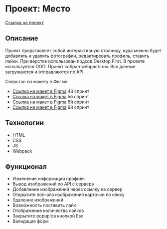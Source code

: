 # Проект: Место

[Ссылка на проект](https://olegvolnotepov.github.io/mesto/index.html)

## Описание

Проект представляет собой интерактивную страницу, куда можно будет добавлять и удалять фотографии, редактировать профиль, ставить лайки.
При вёрстке использован подход Desktop First. В проекте используется ООП. Проект собран webpack-ом.
Все данные загружаются и отправляются по API.

Сверстан по макету в Фигме:

- [Ссылка на макет в Figma](https://www.figma.com/file/2cn9N9jSkmxD84oJik7xL7/JavaScript.-Sprint-4?node-id=0%3A1) 4й спринт
- [Ссылка на макет в Figma](https://www.figma.com/file/bjyvbKKJN2naO0ucURl2Z0/JavaScript.-Sprint-5?node-id=50160%3A172) 5й спринт
- [Ссылка на макет в Figma](https://www.figma.com/file/kRVLKwYG3d1HGLvh7JFWRT/JavaScript.-Sprint-6?node-id=1124%3A73) 6й спринт
- [Ссылка на макет в Figma](https://www.figma.com/file/PSdQFRHoxXJFs2FH8IXViF/JavaScript.-Sprint-9?node-id=109%3A150) 9й спринт

## Технологии

- HTML
- CSS
- JS
- Webpack

## Функционал

- Изменение информации профиля
- Вывод изображений по API с сервера
- Добавление изображений через ссылку на сервер
- Открытите поп-апа изображения карточки по клику
- Удаление изображений
- Возможность поставить лайк
- Отображение количества лайков
- Закрытите popup'ов кнопкой Esc
- Валидация форм
